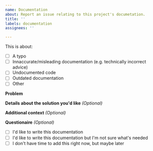 ```yaml
---
name: Documentation
about: Report an issue relating to this project's documetation.
title: ''
labels: documentation
assignees: ''

---
```


<!-- Please only include one item in each issue! -->

This is about:
- [ ] A typo 
- [ ] Innaccurate/misleading documentation (e.g. technically incorrect advice)
- [ ] Undocumented code
- [ ] Outdated documentation
- [ ] Other

**Problem**
<!-- PLEASE INCLUDE A WAY TO LOCATE WHERE THE ISSUE IS, e.g.
 - A Github link to the text
 - The filename and line number
 - An excerpt from the docs that someone could use text search to locate
-->
<!-- What's wrong? -->

<!-- EXAMPLES FOR TYPOS: -->
<!-- e.g. There's a typo in the documentation about the `html!` macro. 
It's in the word on line 14 column 5 in file "..." Here's a link to the text on Github "https://github.com/..." -->
<!-- e.g. There's a typo in this sentence "..." on the webpage "https://yew.rs/..." -->

<!-- EXAMPLES FOR MISLEADING DOCS -->
<!-- e.g. The sentence "..." implies "..." but this is misleading because it might cause someone 
to think "..." which is wrong. -->

<!-- EXAMPLES FOR MISSING DOCS -->
<!-- e.g. There's no API documentation for the console service. -->
<!-- e.g. There's no documentation on yew.rs for the console service. -->

<!-- EXAMPLES FOR OUTDATED DOCS -->
<!-- e.g. The documentation about the `html!` macro was written for a previous version of Yew and should be updated. -->

**Details about the solution you'd like** _(Optional)_

**Additional context** _(Optional)_
<!-- e.g. examples of similar documentation which is of high quality -->

**Questionaire** _(Optional)_
- [ ] I'd like to write this documentation
- [ ] I'd like to write this documentation but I'm not sure what's needed
- [ ] I don't have time to add this right now, but maybe later
